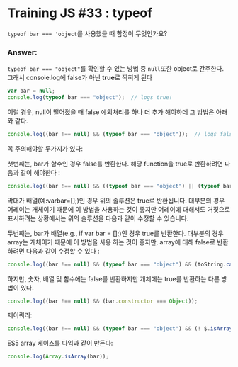 # Training JS #33 : typeof
`typeof bar === 'object`를 사용했을 때 함정이 무엇인가요?

### Answer:
`typeof bar === "object"`를 확인할 수 있는 방법 중 `null`또한 object로 간주한다.
그래서 console.log에 false가 아닌 **true**로 찍히게 된다

```js
var bar = null;
console.log(typeof bar === "object");  // logs true!
```

이럴 경우, null이 떨어졌을 때 false 예외처리를 하나 더 추가 해야하데 그 방법은 아래와 같다.

```js
console.log((bar !== null) && (typeof bar === "object"));  // logs false
```

꼭 주의해야할 두가지가 있다:

첫번째는, bar가 함수인 경우 false를 반환한다. 해당 function을 true로 반환하려면 다음과 같이 해야한다 :

```js
console.log((bar !== null) && ((typeof bar === "object") || (typeof bar === "function")));
```
막대가 배열(예:varbar=[];)인 경우 위의 솔루션은 true로 반환됩니다. 대부분의 경우 어레이는 개체이기 때문에 이 방법을 사용하는 것이 좋지만 어레이에 대해서도 거짓으로 표시하려는 상황에서는 위의 솔루션을 다음과 같이 수정할 수 있습니다.


두번째는, bar가 배열(e.g., if var bar = [];)인 경우 true를 반환한다. 대부분의 경우 array는 개체이기 때문에
이 방법을 사용 하는 것이 좋지만, array에 대해 false로 반환하려면 다음과 같이 수정할 수 있다 :

```js
console.log((bar !== null) && (typeof bar === "object") && (toString.call(bar) !== "[object Array]"));
```

하지만, 숫자, 배열 및 함수에는 false를 반환하지만 개체에는 true를 반환하는 다른 방법이 있다.

```js
console.log((bar !== null) && (bar.constructor === Object));
```

제이쿼리:

```js
console.log((bar !== null) && (typeof bar === "object") && (! $.isArray(bar)));
```

ES5 array 케이스를 다임과 같이 만든다:

```js
console.log(Array.isArray(bar));
```